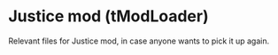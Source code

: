 # Justice mod (tModLoader)

Relevant files for Justice mod, in case anyone wants to pick it up again.
